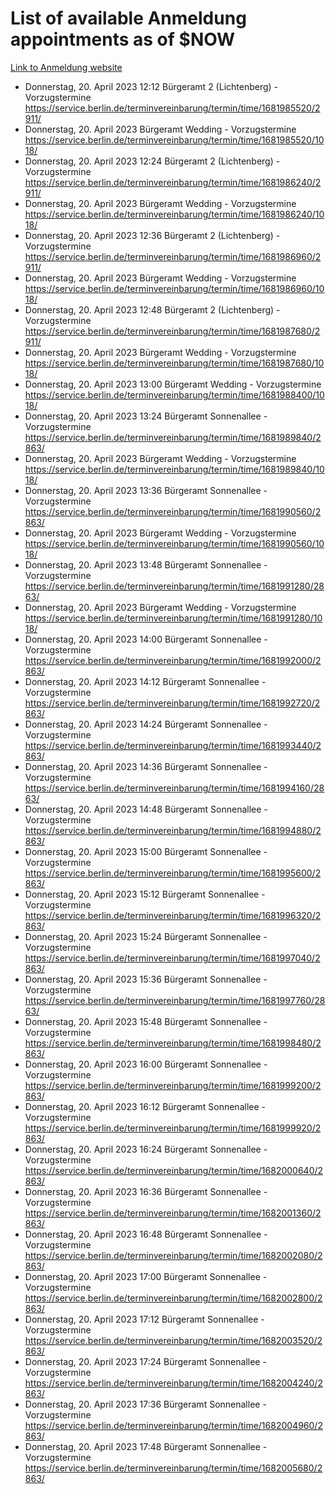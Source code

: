# List of available Anmeldung appointments as of $NOW
[Link to Anmeldung website](https://service.berlin.de/terminvereinbarung/termin/tag.php?termin=1&anliegen[]=120686&dienstleisterlist=122210,122217,327316,122219,327312,122227,327314,122231,327346,122243,327348,122254,122252,329742,122260,329745,122262,329748,122271,327278,122273,327274,122277,327276,330436,122280,327294,122282,327290,122284,327292,122291,327270,122285,327266,122286,327264,122296,327268,150230,329760,122297,327286,122294,327284,122312,329763,122314,329775,122304,327330,122311,327334,122309,327332,317869,122281,327352,122279,329772,122283,122276,327324,122274,327326,122267,329766,122246,327318,122251,327320,122257,327322,122208,327298,122226,327300&herkunft=http%3A%2F%2Fservice.berlin.de%2Fdienstleistung%2F120686%2F)
- Donnerstag, 20. April 2023 12:12 Bürgeramt 2 (Lichtenberg) - Vorzugstermine https://service.berlin.de/terminvereinbarung/termin/time/1681985520/2911/
- Donnerstag, 20. April 2023  Bürgeramt Wedding - Vorzugstermine https://service.berlin.de/terminvereinbarung/termin/time/1681985520/1018/
- Donnerstag, 20. April 2023 12:24 Bürgeramt 2 (Lichtenberg) - Vorzugstermine https://service.berlin.de/terminvereinbarung/termin/time/1681986240/2911/
- Donnerstag, 20. April 2023  Bürgeramt Wedding - Vorzugstermine https://service.berlin.de/terminvereinbarung/termin/time/1681986240/1018/
- Donnerstag, 20. April 2023 12:36 Bürgeramt 2 (Lichtenberg) - Vorzugstermine https://service.berlin.de/terminvereinbarung/termin/time/1681986960/2911/
- Donnerstag, 20. April 2023  Bürgeramt Wedding - Vorzugstermine https://service.berlin.de/terminvereinbarung/termin/time/1681986960/1018/
- Donnerstag, 20. April 2023 12:48 Bürgeramt 2 (Lichtenberg) - Vorzugstermine https://service.berlin.de/terminvereinbarung/termin/time/1681987680/2911/
- Donnerstag, 20. April 2023  Bürgeramt Wedding - Vorzugstermine https://service.berlin.de/terminvereinbarung/termin/time/1681987680/1018/
- Donnerstag, 20. April 2023 13:00 Bürgeramt Wedding - Vorzugstermine https://service.berlin.de/terminvereinbarung/termin/time/1681988400/1018/
- Donnerstag, 20. April 2023 13:24 Bürgeramt Sonnenallee - Vorzugstermine https://service.berlin.de/terminvereinbarung/termin/time/1681989840/2863/
- Donnerstag, 20. April 2023  Bürgeramt Wedding - Vorzugstermine https://service.berlin.de/terminvereinbarung/termin/time/1681989840/1018/
- Donnerstag, 20. April 2023 13:36 Bürgeramt Sonnenallee - Vorzugstermine https://service.berlin.de/terminvereinbarung/termin/time/1681990560/2863/
- Donnerstag, 20. April 2023  Bürgeramt Wedding - Vorzugstermine https://service.berlin.de/terminvereinbarung/termin/time/1681990560/1018/
- Donnerstag, 20. April 2023 13:48 Bürgeramt Sonnenallee - Vorzugstermine https://service.berlin.de/terminvereinbarung/termin/time/1681991280/2863/
- Donnerstag, 20. April 2023  Bürgeramt Wedding - Vorzugstermine https://service.berlin.de/terminvereinbarung/termin/time/1681991280/1018/
- Donnerstag, 20. April 2023 14:00 Bürgeramt Sonnenallee - Vorzugstermine https://service.berlin.de/terminvereinbarung/termin/time/1681992000/2863/
- Donnerstag, 20. April 2023 14:12 Bürgeramt Sonnenallee - Vorzugstermine https://service.berlin.de/terminvereinbarung/termin/time/1681992720/2863/
- Donnerstag, 20. April 2023 14:24 Bürgeramt Sonnenallee - Vorzugstermine https://service.berlin.de/terminvereinbarung/termin/time/1681993440/2863/
- Donnerstag, 20. April 2023 14:36 Bürgeramt Sonnenallee - Vorzugstermine https://service.berlin.de/terminvereinbarung/termin/time/1681994160/2863/
- Donnerstag, 20. April 2023 14:48 Bürgeramt Sonnenallee - Vorzugstermine https://service.berlin.de/terminvereinbarung/termin/time/1681994880/2863/
- Donnerstag, 20. April 2023 15:00 Bürgeramt Sonnenallee - Vorzugstermine https://service.berlin.de/terminvereinbarung/termin/time/1681995600/2863/
- Donnerstag, 20. April 2023 15:12 Bürgeramt Sonnenallee - Vorzugstermine https://service.berlin.de/terminvereinbarung/termin/time/1681996320/2863/
- Donnerstag, 20. April 2023 15:24 Bürgeramt Sonnenallee - Vorzugstermine https://service.berlin.de/terminvereinbarung/termin/time/1681997040/2863/
- Donnerstag, 20. April 2023 15:36 Bürgeramt Sonnenallee - Vorzugstermine https://service.berlin.de/terminvereinbarung/termin/time/1681997760/2863/
- Donnerstag, 20. April 2023 15:48 Bürgeramt Sonnenallee - Vorzugstermine https://service.berlin.de/terminvereinbarung/termin/time/1681998480/2863/
- Donnerstag, 20. April 2023 16:00 Bürgeramt Sonnenallee - Vorzugstermine https://service.berlin.de/terminvereinbarung/termin/time/1681999200/2863/
- Donnerstag, 20. April 2023 16:12 Bürgeramt Sonnenallee - Vorzugstermine https://service.berlin.de/terminvereinbarung/termin/time/1681999920/2863/
- Donnerstag, 20. April 2023 16:24 Bürgeramt Sonnenallee - Vorzugstermine https://service.berlin.de/terminvereinbarung/termin/time/1682000640/2863/
- Donnerstag, 20. April 2023 16:36 Bürgeramt Sonnenallee - Vorzugstermine https://service.berlin.de/terminvereinbarung/termin/time/1682001360/2863/
- Donnerstag, 20. April 2023 16:48 Bürgeramt Sonnenallee - Vorzugstermine https://service.berlin.de/terminvereinbarung/termin/time/1682002080/2863/
- Donnerstag, 20. April 2023 17:00 Bürgeramt Sonnenallee - Vorzugstermine https://service.berlin.de/terminvereinbarung/termin/time/1682002800/2863/
- Donnerstag, 20. April 2023 17:12 Bürgeramt Sonnenallee - Vorzugstermine https://service.berlin.de/terminvereinbarung/termin/time/1682003520/2863/
- Donnerstag, 20. April 2023 17:24 Bürgeramt Sonnenallee - Vorzugstermine https://service.berlin.de/terminvereinbarung/termin/time/1682004240/2863/
- Donnerstag, 20. April 2023 17:36 Bürgeramt Sonnenallee - Vorzugstermine https://service.berlin.de/terminvereinbarung/termin/time/1682004960/2863/
- Donnerstag, 20. April 2023 17:48 Bürgeramt Sonnenallee - Vorzugstermine https://service.berlin.de/terminvereinbarung/termin/time/1682005680/2863/
